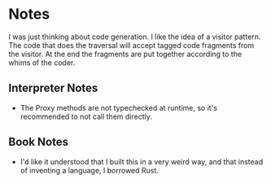 # Notes

I was just thinking about code generation. I like the idea of a visitor pattern. The code that
does the traversal will accept tagged code fragments from the visitor. At the end the fragments
are put together according to the whims of the coder.

## Interpreter Notes

* The Proxy methods are not typechecked at runtime, so it's recommended to not call
them directly.

## Book Notes

* I'd like it understood that I built this in a very weird way, and that instead of inventing a language, I borrowed Rust.

